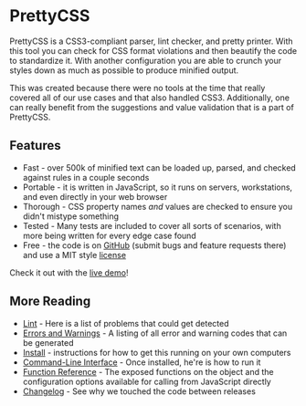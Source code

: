 PrettyCSS
=========

PrettyCSS is a CSS3-compliant parser, lint checker, and pretty printer.  With this tool you can check for CSS format violations and then beautify the code to standardize it.  With another configuration you are able to crunch your styles down as much as possible to produce minified output.

This was created because there were no tools at the time that really covered all of our use cases and that also handled CSS3.  Additionally, one can really benefit from the suggestions and value validation that is a part of PrettyCSS.

Features
--------

* Fast - over 500k of minified text can be loaded up, parsed, and checked against rules in a couple seconds
* Portable - it is written in JavaScript, so it runs on servers, workstations, and even directly in your web browser
* Thorough - CSS property names *and* values are checked to ensure you didn't mistype something
* Tested - Many tests are included to cover all sorts of scenarios, with more being written for every edge case found
* Free - the code is on [GitHub] (submit bugs and feature requests there) and use a MIT style [license]

[GitHub]: https://github.com/fidian/PrettyCSS
[license]: https://github.com/fidian/PrettyCSS/blob/master/docs/License.md

Check it out with the [live demo]!

[live demo]: http://fidian.github.com/PrettyCSS/

More Reading
------------

* [Lint] - Here is a list of problems that could get detected
* [Errors and Warnings] - A listing of all error and warning codes that can be generated
* [Install] - instructions for how to get this running on your own computers
* [Command-Line Interface] - Once installed, he're is how to run it
* [Function Reference] - The exposed functions on the object and the configuration options available for calling from JavaScript directly
* [Changelog] - See why we touched the code between releases

[Changelog]: docs/Changelog.md
[Command-Line Interface]: docs/CommandLine.md
[Errors and Warnings]: docs/ErrorsAndWarnings.md
[Function Reference]: docs/Functions.md
[Install]: docs/Install.md
[Lint]: docs/LintChecks.md

